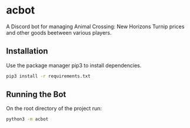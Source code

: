 # acbot

A Discord bot for managing Animal Crossing: New Horizons Turnip prices and other goods beetween various players.

## Installation

Use the package manager pip3 to install dependencies.

```bash
pip3 install -r requirements.txt
```

## Running the Bot

On the root directory of the project run:

```bash
python3 -m acbot
```
